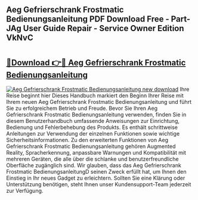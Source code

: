 ## Aeg Gefrierschrank Frostmatic Bedienungsanleitung PDF Download Free - Part-JAg User Guide Repair - Service Owner Edition VkNvC

# <h2><a href="http://df5h1if.blite.top/?on=Aeg+Gefrierschrank+Frostmatic+Bedienungsanleitung">🔗Download 👉🔴 Aeg Gefrierschrank Frostmatic Bedienungsanleitung</a></h2>

[![Aeg Gefrierschrank Frostmatic Bedienungsanleitung new download](https://i.imgur.com/lujVjoI.png)](http://df5h1if.blite.top/?on=Aeg+Gefrierschrank+Frostmatic+Bedienungsanleitung)
Ihre Reise beginnt hier Dieses Handbuch markiert den Beginn Ihrer Reise mit Ihrem neuen Aeg Gefrierschrank Frostmatic Bedienungsanleitung und führt Sie zu erfolgreichem Betrieb und Freude. Bevor Sie Ihren Aeg Gefrierschrank Frostmatic Bedienungsanleitung verwenden, finden Sie in diesem Benutzerhandbuch umfassende Anweisungen zur Einrichtung, Bedienung und Fehlerbehebung des Produkts. Es enthält schrittweise Anleitungen zur Verwendung der einzelnen Funktionen sowie wichtige Sicherheitsinformationen. Zu den erweiterten Funktionen von Aeg Gefrierschrank Frostmatic Bedienungsanleitung gehören Augmented Reality, Spracherkennung, anpassbare Warnungen und Kompatibilität mit mehreren Geräten, die alle über die schlanke und benutzerfreundliche Oberfläche zugänglich sind. Wir glauben, dass das Aeg Gefrierschrank Frostmatic BedienungsanleitungD seinen Zweck erfüllt hat, um Ihnen den Einstieg in Ihr neues Gadget zu erleichtern. Sollten Sie eine Klärung oder Unterstützung benötigen, steht Ihnen unser Kundensupport-Team jederzeit zur Verfügung.
